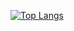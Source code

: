 [![Top Langs](https://github-readme-stats.vercel.app/api/top-langs/?username=pkaiy81&layout=compact&theme=tokyonight)](https://github.com/anuraghazra/github-readme-stats)

<!--
**pkaiy81/pkaiy81** is a ✨ _special_ ✨ repository because its `README.md` (this file) appears on your GitHub profile.

Here are some ideas to get you started:

- 🔭 I’m currently working on ...
- 🌱 I’m currently learning ...
- 👯 I’m looking to collaborate on ...
- 🤔 I’m looking for help with ...
- 💬 Ask me about ...
- 📫 How to reach me: ...
- 😄 Pronouns: ...
- ⚡ Fun fact: ...
-->
